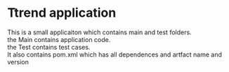 # Ttrend application

This is a small applicaiton which contains main and test folders.  
the Main contains application code.  
the Test contains test cases.  
It also contains pom.xml which has all dependences and artfact name and version

